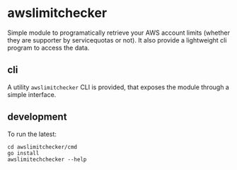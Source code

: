 
# awslimitchecker

Simple module to programatically retrieve your AWS account limits (whether they are supporter by servicequotas or not). It also provide a lightweight cli program to access the data.

## cli

A utility `awslimitchecker` CLI is provided, that exposes the module through a simple interface.

## development

To run the latest:

```shell
cd awslimitchecker/cmd
go install
awslimitechchecker --help
```
